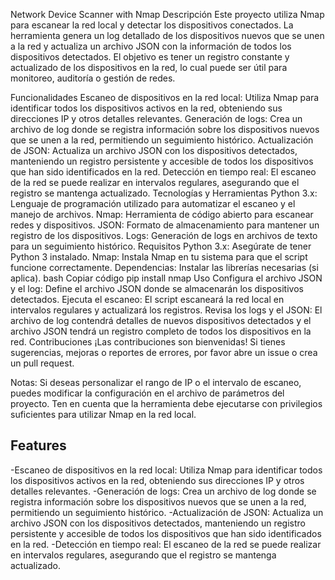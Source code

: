 Network Device Scanner with Nmap
Descripción
Este proyecto utiliza Nmap para escanear la red local y detectar los dispositivos conectados. La herramienta genera un log detallado de los dispositivos nuevos que se unen a la red y actualiza un archivo JSON con la información de todos los dispositivos detectados. El objetivo es tener un registro constante y actualizado de los dispositivos en la red, lo cual puede ser útil para monitoreo, auditoría o gestión de redes.

Funcionalidades
Escaneo de dispositivos en la red local: Utiliza Nmap para identificar todos los dispositivos activos en la red, obteniendo sus direcciones IP y otros detalles relevantes.
Generación de logs: Crea un archivo de log donde se registra información sobre los dispositivos nuevos que se unen a la red, permitiendo un seguimiento histórico.
Actualización de JSON: Actualiza un archivo JSON con los dispositivos detectados, manteniendo un registro persistente y accesible de todos los dispositivos que han sido identificados en la red.
Detección en tiempo real: El escaneo de la red se puede realizar en intervalos regulares, asegurando que el registro se mantenga actualizado.
Tecnologías y Herramientas
Python 3.x: Lenguaje de programación utilizado para automatizar el escaneo y el manejo de archivos.
Nmap: Herramienta de código abierto para escanear redes y dispositivos.
JSON: Formato de almacenamiento para mantener un registro de los dispositivos.
Logs: Generación de logs en archivos de texto para un seguimiento histórico.
Requisitos
Python 3.x: Asegúrate de tener Python 3 instalado.
Nmap: Instala Nmap en tu sistema para que el script funcione correctamente.
Dependencias: Instalar las librerías necesarias (si aplica).
bash
Copiar código
pip install nmap
Uso
Configura el archivo JSON y el log: Define el archivo JSON donde se almacenarán los dispositivos detectados.
Ejecuta el escaneo: El script escaneará la red local en intervalos regulares y actualizará los registros.
Revisa los logs y el JSON: El archivo de log contendrá detalles de nuevos dispositivos detectados y el archivo JSON tendrá un registro completo de todos los dispositivos en la red.
Contribuciones
¡Las contribuciones son bienvenidas! Si tienes sugerencias, mejoras o reportes de errores, por favor abre un issue o crea un pull request.

Notas:
Si deseas personalizar el rango de IP o el intervalo de escaneo, puedes modificar la configuración en el archivo de parámetros del proyecto.
Ten en cuenta que la herramienta debe ejecutarse con privilegios suficientes para utilizar Nmap en la red local.

## Features

-Escaneo de dispositivos en la red local: Utiliza Nmap para identificar todos los dispositivos activos en la red, obteniendo sus direcciones IP y otros detalles relevantes.
-Generación de logs: Crea un archivo de log donde se registra información sobre los dispositivos nuevos que se unen a la red, permitiendo un seguimiento histórico.
-Actualización de JSON: Actualiza un archivo JSON con los dispositivos detectados, manteniendo un registro persistente y accesible de todos los dispositivos que han sido identificados en la red.
-Detección en tiempo real: El escaneo de la red se puede realizar en intervalos regulares, asegurando que el registro se mantenga actualizado.
